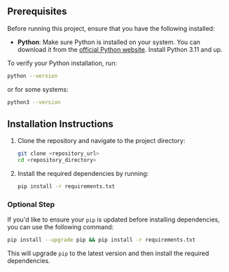 ## Prerequisites

Before running this project, ensure that you have the following installed:

- **Python**: Make sure Python is installed on your system. You can download it from the [official Python website](https://www.python.org/). Install Python 3.11 and up.

To verify your Python installation, run:

```bash
python --version
```

or for some systems:

```bash
python3 --version
```

## Installation Instructions

1. Clone the repository and navigate to the project directory:
   ```bash
   git clone <repository_url>
   cd <repository_directory>
   ```

2. Install the required dependencies by running:

   ```bash
   pip install -r requirements.txt
   ```

### Optional Step

If you'd like to ensure your `pip` is updated before installing dependencies, you can use the following command:

```bash
pip install --upgrade pip && pip install -r requirements.txt
```

This will upgrade `pip` to the latest version and then install the required dependencies.
